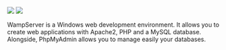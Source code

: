[![](https://img.shields.io/chocolatey/v/wamp-server?color=green&label=wamp-server)](https://chocolatey.org/packages/wamp-server) [![](https://img.shields.io/chocolatey/dt/wamp-server)](https://chocolatey.org/packages/wamp-server)

WampServer is a Windows web development environment. It allows you to create web applications 
with Apache2, PHP and a MySQL database. Alongside, PhpMyAdmin allows you to manage easily 
your databases.